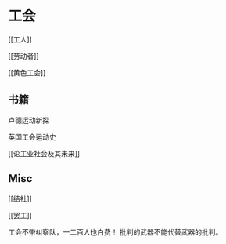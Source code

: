 # 工会



[[工人]]

[[劳动者]]

[[黄色工会]]




## 书籍

卢德运动新探

英国工会运动史

[[论工业社会及其未来]]


## Misc

[[结社]]

[[罢工]]

工会不带纠察队，一二百人也白费！
批判的武器不能代替武器的批判。


